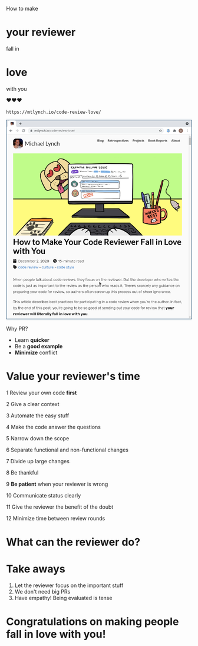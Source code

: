How to make

# your reviewer

fall in

# love

with you

❤️❤️❤️



<!-- Blank side for story -->
<!-- .slide: data-background="black" -->



`https://mtlynch.io/code-review-love/`

![What the blog post looks like](/images/blog_post.png)



Why PR?



* Learn **quicker**
* Be a **good example**
* **Minimize** conflict



# Value your reviewer's time



1 Review your own code **first**



2 Give a clear context



3 Automate the easy stuff



4 Make the code answer the questions



5 Narrow down the scope



6 Separate functional and non-functional changes



7 Divide up large changes



8 Be thankful



9 **Be patient** when your reviewer is wrong



10 Communicate status clearly



11 Give the reviewer the benefit of the doubt



12 Minimize time between review rounds



# What can the reviewer do?



# Take aways

1. Let the reviewer focus on the important stuff
2. We don't need big PRs
3. Have empathy! Being evaluated is tense



# Congratulations on making people fall in love with you!
